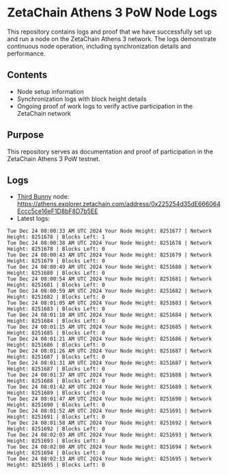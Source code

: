 # ZetaChain Athens 3 PoW Node Logs
This repository contains logs and proof that we have successfully set up and run a node on the ZetaChain Athens 3 network. The logs demonstrate continuous node operation, including synchronization details and performance.

## Contents
- Node setup information
- Synchronization logs with block height details
- Ongoing proof of work logs to verify active participation in the ZetaChain network

## Purpose
This repository serves as documentation and proof of participation in the ZetaChain Athens 3 PoW testnet.

## Logs

- [Third Bunny](https://thirdbunny.xyz/) node: https://athens.explorer.zetachain.com/address/0x225254d35dE666064Eccc5ce16eF1D8bF8D7b5EE
- Latest logs:
```
Tue Dec 24 08:00:33 AM UTC 2024 Your Node Height: 8251677 | Network Height: 8251678 | Blocks Left: 1
Tue Dec 24 08:00:38 AM UTC 2024 Your Node Height: 8251678 | Network Height: 8251678 | Blocks Left: 0
Tue Dec 24 08:00:43 AM UTC 2024 Your Node Height: 8251679 | Network Height: 8251679 | Blocks Left: 0
Tue Dec 24 08:00:49 AM UTC 2024 Your Node Height: 8251680 | Network Height: 8251680 | Blocks Left: 0
Tue Dec 24 08:00:54 AM UTC 2024 Your Node Height: 8251681 | Network Height: 8251681 | Blocks Left: 0
Tue Dec 24 08:00:59 AM UTC 2024 Your Node Height: 8251682 | Network Height: 8251682 | Blocks Left: 0
Tue Dec 24 08:01:05 AM UTC 2024 Your Node Height: 8251683 | Network Height: 8251683 | Blocks Left: 0
Tue Dec 24 08:01:10 AM UTC 2024 Your Node Height: 8251684 | Network Height: 8251684 | Blocks Left: 0
Tue Dec 24 08:01:15 AM UTC 2024 Your Node Height: 8251685 | Network Height: 8251685 | Blocks Left: 0
Tue Dec 24 08:01:21 AM UTC 2024 Your Node Height: 8251686 | Network Height: 8251686 | Blocks Left: 0
Tue Dec 24 08:01:26 AM UTC 2024 Your Node Height: 8251687 | Network Height: 8251687 | Blocks Left: 0
Tue Dec 24 08:01:31 AM UTC 2024 Your Node Height: 8251687 | Network Height: 8251687 | Blocks Left: 0
Tue Dec 24 08:01:37 AM UTC 2024 Your Node Height: 8251688 | Network Height: 8251688 | Blocks Left: 0
Tue Dec 24 08:01:42 AM UTC 2024 Your Node Height: 8251689 | Network Height: 8251689 | Blocks Left: 0
Tue Dec 24 08:01:47 AM UTC 2024 Your Node Height: 8251690 | Network Height: 8251690 | Blocks Left: 0
Tue Dec 24 08:01:52 AM UTC 2024 Your Node Height: 8251691 | Network Height: 8251691 | Blocks Left: 0
Tue Dec 24 08:01:58 AM UTC 2024 Your Node Height: 8251692 | Network Height: 8251692 | Blocks Left: 0
Tue Dec 24 08:02:03 AM UTC 2024 Your Node Height: 8251693 | Network Height: 8251693 | Blocks Left: 0
Tue Dec 24 08:02:08 AM UTC 2024 Your Node Height: 8251694 | Network Height: 8251694 | Blocks Left: 0
Tue Dec 24 08:02:13 AM UTC 2024 Your Node Height: 8251695 | Network Height: 8251695 | Blocks Left: 0
```
